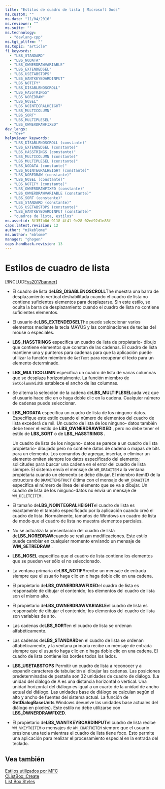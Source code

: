 ```yaml
---
title: "Estilos de cuadro de lista | Microsoft Docs"
ms.custom: ""
ms.date: "11/04/2016"
ms.reviewer: ""
ms.suite: ""
ms.technology: 
  - "devlang-cpp"
ms.tgt_pltfrm: ""
ms.topic: "article"
f1_keywords: 
  - "LBS_STANDARD"
  - "LBS_NODATA"
  - "LBS_OWNERDRAWVARIABLE"
  - "LBS_EXTENDEDSEL"
  - "LBS_USETABSTOPS"
  - "LBS_WANTKEYBOARDINPUT"
  - "LBS_NOTIFY"
  - "LBS_DISABLENOSCROLL"
  - "LBS_HASSTRINGS"
  - "LBS_NOREDRAW"
  - "LBS_NOSEL"
  - "LBS_NOINTEGRALHEIGHT"
  - "LBS_MULTICOLUMN"
  - "LBS_SORT"
  - "LBS_MULTIPLESEL"
  - "LBS_OWNERDRAWFIXED"
dev_langs: 
  - "C++"
helpviewer_keywords: 
  - "LBS_DISABLENOSCROLL (constante)"
  - "LBS_EXTENDEDSEL (constante)"
  - "LBS_HASSTRINGS (constante)"
  - "LBS_MULTICOLUMN (constante)"
  - "LBS_MULTIPLESEL (constante)"
  - "LBS_NODATA (constante)"
  - "LBS_NOINTEGRALHEIGHT (constante)"
  - "LBS_NOREDRAW (constante)"
  - "LBS_NOSEL (constante)"
  - "LBS_NOTIFY (constante)"
  - "LBS_OWNERDRAWFIXED (constante)"
  - "LBS_OWNERDRAWVARIABLE (constante)"
  - "LBS_SORT (constante)"
  - "LBS_STANDARD (constante)"
  - "LBS_USETABSTOPS (constante)"
  - "LBS_WANTKEYBOARDINPUT (constante)"
  - "cuadros de lista, estilos"
ms.assetid: 3f357b8d-9118-4f41-9e28-02ed92d1e88f
caps.latest.revision: 12
author: "mikeblome"
ms.author: "mblome"
manager: "ghogen"
caps.handback.revision: 13
---
```

# Estilos de cuadro de lista
[!INCLUDE[vs2017banner](../../assembler/inline/includes/vs2017banner.md)]

-   El cuadro de lista de**LBS\_DISABLENOSCROLL**The muestra una barra de desplazamiento vertical deshabilitada cuando el cuadro de lista no contiene suficientes elementos para desplazarse.  Sin este estilo, se oculta la barra de desplazamiento cuando el cuadro de lista no contiene suficientes elementos.  
  
-   El usuario de**LBS\_EXTENDEDSEL**The puede seleccionar varios elementos mediante la tecla MAYÚS y las combinaciones de teclas del mouse o especiales.  
  
-   **LBS\_HASSTRINGS** especifica un cuadro de lista de propietario\- dibujo que contiene elementos que constan de las cadenas.  El cuadro de lista mantiene una y punteros para cadenas para que la aplicación puede utilizar la función miembro de `GetText` para recuperar el texto para un elemento determinado.  
  
-   **LBS\_MULTICOLUMN** especifica un cuadro de lista de varias columnas que se desplaza horizontalmente.  La función miembro de `SetColumnWidth` establece el ancho de las columnas.  
  
-   Se alterna la selección de la cadena de**LBS\_MULTIPLESEL**cada vez que el usuario hace clic en o haga doble clic en la cadena.  Cualquier número de cadenas puede seleccionar.  
  
-   **LBS\_NODATA** especifica un cuadro de lista de los ninguno\-datos.  Especifique este estilo cuando el número de elementos del cuadro de lista excederá de mil.  Un cuadro de lista de los ninguno\- datos también debe tener el estilo de **LBS\_OWNERDRAWFIXED** , pero no debe tener el estilo de **LBS\_SORT** o de **LBS\_HASSTRINGS** .  
  
     Un cuadro de lista de los ninguno\- datos se parece a un cuadro de lista propietario\- dibujado pero no contiene datos de cadena o mapas de bits para un elemento.  Los comandos de agregar, insertar, o eliminar un elemento omiten siempre los datos especificado del elemento; solicitudes para buscar una cadena en el error del cuadro de lista siempre.  El sistema envía el mensaje de `WM_DRAWITEM` a la ventana propietaria cuando un elemento se debe dibujar.  El miembro itemID de la estructura de `DRAWITEMSTRUCT` última con el mensaje de `WM_DRAWITEM` especifica el número de línea del elemento que se va a dibujar.  Un cuadro de lista de los ninguno\-datos no envía un mensaje de `WM_DELETEITEM` .  
  
-   El tamaño de**LBS\_NOINTEGRALHEIGHT**el cuadro de lista es exactamente el tamaño especificado por la aplicación cuando creó el cuadro de lista.  Normalmente, tamaños de Windows un cuadro de lista de modo que el cuadro de lista no muestra elementos parciales.  
  
-   No se actualiza la presentación del cuadro de lista de**LBS\_NOREDRAW**cuando se realizan modificaciones.  Este estilo puede cambiar en cualquier momento enviando un mensaje de **WM\_SETREDRAW** .  
  
-   **LBS\_NOSEL** especifica que el cuadro de lista contiene los elementos que se pueden ver sólo el no seleccionado.  
  
-   La ventana primaria de**LBS\_NOTIFY**recibe un mensaje de entrada siempre que el usuario haga clic en o haga doble clic en una cadena.  
  
-   El propietario de**LBS\_OWNERDRAWFIXED**el cuadro de lista es responsable de dibujar el contenido; los elementos del cuadro de lista son el mismo alto.  
  
-   El propietario de**LBS\_OWNERDRAWVARIABLE**el cuadro de lista es responsable de dibujar el contenido; los elementos del cuadro de lista son variables de alto.  
  
-   Las cadenas de**LBS\_SORT**en el cuadro de lista se ordenan alfabéticamente.  
  
-   Las cadenas de**LBS\_STANDARD**en el cuadro de lista se ordenan alfabéticamente, y la ventana primaria recibe un mensaje de entrada siempre que el usuario haga clic en o haga doble clic en una cadena.  El cuadro de lista contiene los bordes todos los lados.  
  
-   **LBS\_USETABSTOPS** Permitir un cuadro de lista a reconocer y a expandir caracteres de tabulación al dibujar las cadenas.  Las posiciones predeterminadas de pestaña son 32 unidades de cuadro de diálogo. \(La unidad del diálogo de A es una distancia horizontal o vertical.  Una unidad horizontal del diálogo es igual a un cuarto de la unidad de ancho actual del diálogo.  Las unidades base de diálogo se calculan según el alto y ancho de fuentes del sistema actual.  La función de **GetDialogBaseUnits** Windows devuelve las unidades base actuales del diálogo en píxeles\). Este estilo no debe utilizarse con **LBS\_OWNERDRAWFIXED**.  
  
-   El propietario de**LBS\_WANTKEYBOARDINPUT**el cuadro de lista recibe `WM_VKEYTOITEM` o mensajes de `WM_CHARTOITEM` siempre que el usuario presione una tecla mientras el cuadro de lista tiene foco.  Esto permite una aplicación para realizar el procesamiento especial en la entrada del teclado.  
  
## Vea también  
 [Estilos utilizados por MFC](../../mfc/reference/styles-used-by-mfc.md)   
 [CListBox::Create](../Topic/CListBox::Create.md)   
 [List Box Styles](http://msdn.microsoft.com/library/windows/desktop/bb775149)